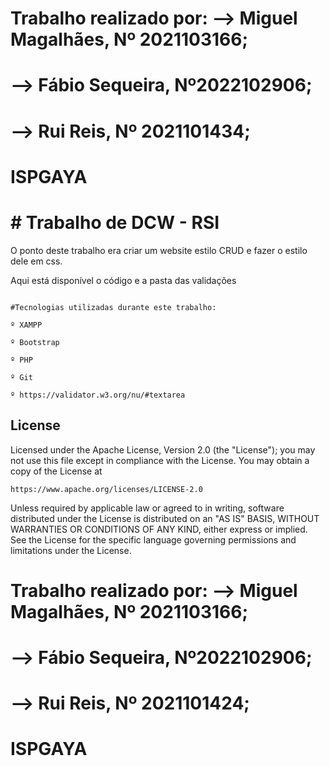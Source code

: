 # Trabalho realizado por: --> Miguel Magalhães, Nº 2021103166;
#                         --> Fábio Sequeira, Nº2022102906;                       
#                         --> Rui Reis, Nº 2021101434;
#                             ISPGAYA
#                                                 # Trabalho de DCW - RSI 

O ponto deste trabalho era criar um website estilo CRUD e fazer o estilo dele em css.

Aqui está disponível o código e a pasta das validações


```

#Tecnologias utilizadas durante este trabalho:

º XAMPP

º Bootstrap

º PHP

º Git

º https://validator.w3.org/nu/#textarea

```
## License

Licensed under the Apache License, Version 2.0 (the "License");
you may not use this file except in compliance with the License.
You may obtain a copy of the License at

    https://www.apache.org/licenses/LICENSE-2.0

Unless required by applicable law or agreed to in writing, software
distributed under the License is distributed on an "AS IS" BASIS,
WITHOUT WARRANTIES OR CONDITIONS OF ANY KIND, either express or implied.
See the License for the specific language governing permissions and
limitations under the License.

# Trabalho realizado por: --> Miguel Magalhães, Nº 2021103166;
#                         --> Fábio Sequeira, Nº2022102906;                     
#                         --> Rui Reis, Nº 2021101424;
#                             ISPGAYA